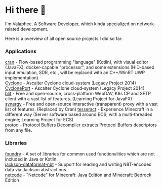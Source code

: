 # Hi there 👋

I'm Valaphee. A Software Developer, which kinda specialized on network-related development.

Here is a overview of all open source projects I did so far:

### Applications
[cran](https://github.com/valaphee/cran) - Flow-based programming "language" (Kotlin), with visual editor (JavaFX), docker-capable "processor", and some extensions (HID-based input emulation, SDR, etc., will be replaced with an C++/WinRT UWP implementation)<br>
[Cyclone](https://github.com/valaphee/Cyclone) - Ascalter Cyclone cloud-system (Legacy Project 2014)<br>
[CyclonePort](https://github.com/valaphee/Cyclone) - Ascalter Cyclone cloud-system (Legacy Project 2014)<br>
[blit](https://github.com/valaphee/blit) - Free and open-source, cross-platform WebDAV, K8s CP and SFTP client with a vast list of features. (Learning Project for JavaFX)<br>
[synergy](https://github.com/valaphee/synergy) - Free and open-source interactive (transparent) proxy with a vast list of features. (Replaced by Cran)
[tesseract](https://github.com/valaphee/tesseract) - Experience Minecraft in a different way (Server software based around ECS, with a multi-threaded engine; Learning Project for ECS)<br>
[protod](https://github.com/valaphee/protod) - Protocol Buffers Decompiler extracts Protocol Buffers descriptors from any file.<br>


### Libraries
[foundry](https://github.com/valaphee/foundry) - A set of libraries for common used functionalities which are not included in Java or Kotlin.<br>
[jackson-dataformat-nbt](https://github.com/valaphee/jackson-dataformat-nbt) - Support for reading and writing NBT-encoded data via Jackson abstractions.<br>
[netcode](https://github.com/valaphee/netcode) - "Netcode" for Minecraft: Java Edition and Minecraft: Bedrock Edition
